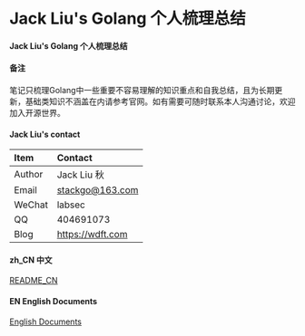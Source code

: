 # Jack Liu's Golang 个人梳理总结

#### Jack Liu's Golang 个人梳理总结

#### 备注

笔记只梳理Golang中一些重要不容易理解的知识重点和自我总结，且为长期更新，基础类知识不涵盖在内请参考官网。如有需要可随时联系本人沟通讨论，欢迎加入开源世界。

#### Jack Liu's contact
| Item  | Contact |
| :------ | :---------- |
| Author | Jack Liu 秋 |
| Email | stackgo@163.com |
| WeChat | labsec |
| QQ | 404691073 |
| Blog | https://wdft.com |

#### zh_CN 中文
[README_CN](https://github.com/iotd/jackliu-golang-notes/tree/master/zh_CN)

#### EN English Documents
[English Documents](https://github.com/iotd/jackliu-golang-notes/tree/master/EN)



